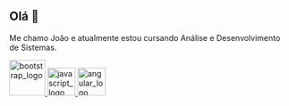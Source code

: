 ## Olá 👋

Me chamo João e atualmente estou cursando Análise e Desenvolvimento de Sistemas.

<a href="https://getbootstrap.com/" target="_blank">
<img width="64" height="64" alt="bootstrap_logo" src="https://github.com/user-attachments/assets/6fec6b7e-9ae3-4a89-8013-23b9aee886ae">
</a>
<a href="https://www.w3schools.com/js/js_intro.asp" target="_blank">
<img width="50" height="50" alt="javascript_logo" src="https://encrypted-tbn0.gstatic.com/images?q=tbn:ANd9GcRuHnJDLOcdm_0b6N6kNj-1OvO9KhKYgqIy0w&s">
</a>
<a href="https://angular.dev/" target="_blank">
<img width="50" height="50" alt="angular_logo" src="https://yt3.googleusercontent.com/L7fPOHO5TwVC_qz78Yo8P0MuJAB8I4FdQmOY2HSW7Z4_AFJZgAHzJCKQXo7ek1sy0pj0dIzM2Xg=s900-c-k-c0x00ffffff-no-rj">
</a>
